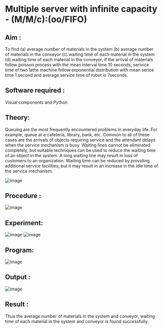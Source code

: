 # Multiple server with infinite capacity - (M/M/c):(oo/FIFO)
## Aim :
To find (a) average number of materials in the system (b) average number of materials in the conveyor (c) waiting time of each material in the system (d) waiting time of each material in the conveyor, if the arrival  of materials follow poisson process with the mean interval time 10 seconds, serivice time of two lathe machine follow exponential distribution with mean serice time 1 second and average service time of robot is 7seconds.

## Software required :
Visual components and Python

## Theory:
Queuing are the most frequently encountered problems in everyday life. For example, queue at a cafeteria, library, bank, etc. Common to all of these cases are the arrivals of objects requiring service and the attendant delays when the service mechanism is busy. Waiting lines cannot be eliminated completely, but suitable techniques can be used to reduce the waiting time of an object in the system. A long waiting line may result in loss of customers to an organization. Waiting time can be reduced by providing additional service facilities, but it may result in an increase in the idle time of the service mechanism.

![image](https://user-images.githubusercontent.com/103921593/203238035-1c8109bc-cbf2-4c77-baea-c5b682a752ef.png)

## Procedure :

![image](https://user-images.githubusercontent.com/103921593/203238265-176740b0-eae2-4772-90be-5449869ac9b0.png)




## Experiment:
![image](https://github.com/aswini068/Muttiple-capacity-with-infinite-capacity/assets/149219827/ed7be675-4601-46dc-a66f-b7c33b25294a)
![image](https://github.com/aswini068/Muttiple-capacity-with-infinite-capacity/assets/149219827/d76ec790-8d72-4ad8-92e4-dce28f5769f7)


## Program:
![image](https://github.com/aswini068/Muttiple-capacity-with-infinite-capacity/assets/149219827/e1e4bb89-79b9-43f7-8753-e81af80eec9b)

## Output :
![image](https://github.com/aswini068/Muttiple-capacity-with-infinite-capacity/assets/149219827/705b5ec6-efbd-4d75-b572-0b618ed6d795)

## Result : 
Thus the average number of materials in the system and conveyor, waiting time of each material in the system and conveyor is found successfully.
